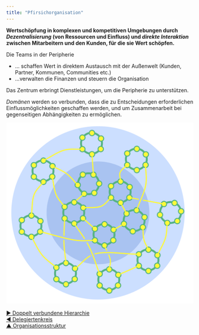 ```yaml
---
title: "Pfirsichorganisation"
---
```



**Wertschöpfung in komplexen und kompetitiven Umgebungen durch *Dezentralisierung* (von Ressourcen und Einfluss) und *direkte Interaktion* zwischen Mitarbeitern und den Kunden, für die sie Wert schöpfen.**

Die Teams in der Peripherie

- … schaffen Wert in direktem Austausch mit der Außenwelt (Kunden, Partner, Kommunen, Communities etc.) 
- …verwalten die Finanzen und steuern die Organisation

Das Zentrum erbringt Dienstleistungen, um die Peripherie zu unterstützen.

<dfn data-info="Domäne: Ein eigener Arbeits-, Einfluss-  und Entscheidungsbereich innerhalb einer Organisation.">Domänen</dfn> werden so verbunden, dass die zu Entscheidungen erforderlichen Einflussmöglichkeiten geschaffen werden, und um Zusammenarbeit bei gegenseitigen Abhängigkeiten zu ermöglichen.

![Pfirsichorganisation](img/structural-patterns/peach-organization.png)

[&#9654; Doppelt verbundene Hierarchie](double-linked-hierarchy.html)<br/>[&#9664; Delegiertenkreis](delegate-circle.html)<br/>[&#9650; Organisationsstruktur](organizational-structure.html)

